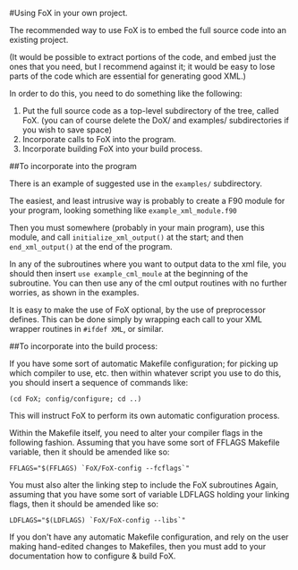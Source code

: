 #Using FoX in your own project.

The recommended way to use FoX is to embed the full source code into an existing project.

(It would be possible to extract portions of the code, and embed just the ones that you need, but I recommend against it; it would be easy to lose parts of the code which are essential for generating good XML.)

In order to do this, you need to do something like the following:

1. Put the full source code as a top-level subdirectory of the tree, called FoX.
(you can of course delete the DoX/ and examples/ subdirectories if you wish to 
save space)
2. Incorporate calls to FoX into the program.
3. Incorporate building FoX into your build process.

##To incorporate into the program

There is an example of suggested use in the `examples/` subdirectory.

The easiest, and least intrusive way is probably to create a F90 module for your program, looking something like `example_xml_module.f90`

Then you must somewhere (probably in your main program), use this module, and call `initialize_xml_output()` at the start; and then `end_xml_output()` at the end of the program.

In any of the subroutines where you want to output data to the xml file, you should then insert `use example_cml_moule` at the beginning of the subroutine. You can then use any of the cml output routines with no further worries, as shown in the examples.

It is easy to make the use of FoX optional, by the use of preprocessor defines. This can be done simply by wrapping each call to your XML wrapper routines in `#ifdef XML`, or similar.

##To incorporate into the build process:

If you have some sort of automatic Makefile configuration; for picking up which compiler to use, etc. then within whatever script you use to do this, you should insert a sequence of commands like:

	(cd FoX; config/configure; cd ..)

This will instruct FoX to perform its own automatic configuration process.

Within the Makefile itself, you need to alter your compiler flags in the following fashion. Assuming that you have some sort of FFLAGS Makefile variable, then it should be amended like so:

	FFLAGS="$(FFLAGS) `FoX/FoX-config --fcflags`"

You must also alter the linking step to include the FoX subroutines Again, assuming that you have some sort of variable LDFLAGS holding your linking flags, then it should be amended like so:

	LDFLAGS="$(LDFLAGS) `FoX/FoX-config --libs`"

If you don't have any automatic Makefile configuration, and rely on the user making hand-edited changes to Makefiles, then you must add to your documentation how to configure & build FoX.

